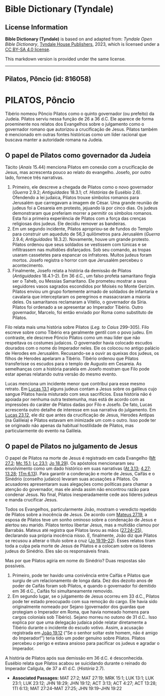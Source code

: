 # Bible Dictionary (Tyndale)

## License Information

**Bible Dictionary (Tyndale)** is based on and adapted from: _Tyndale Open Bible Dictionary_, [Tyndale House Publishers](https://tyndaleopenresources.com/), 2023, which is licensed under a [CC BY-SA 4.0 license](https://creativecommons.org/licenses/by-sa/4.0/legalcode.en).

This markdown version is provided under the same license.



--------------------------------

## Pilatos, Pôncio (id: 816058)

PILATOS, Pôncio
===============

Tibério nomeou Pôncio Pilatos como o quinto governador (ou prefeito) da Judeia. Pilatos serviu nessa função de 26 a 36 d.C. Ele aparece de forma proeminente nos relatos dos Evangelhos sobre o julgamento como o governador romano que autorizou a crucificação de Jesus. Pilatos também é mencionado em outras fontes históricas como um líder racional que buscava manter a autoridade romana na Judeia.

O papel de Pilatos como governador da Judeia
--------------------------------------------

Tácito (*Anais* 15\.44\) menciona Pilatos em conexão com a crucificação de Jesus, mas acrescenta pouco ao relato do evangelho. Josefo, por outro lado, fornece três narrativas.

1. Primeiro, ele descreve a chegada de Pilatos como o novo governador (*Guerra* 2\.9\.2; *Antiguidades* 18\.3\.1; cf. *Histórias* de Eusébio 2\.6\). Ofendendo a lei judaica, Pilatos trouxe símbolos romanos para Jerusalém que carregavam a imagem de César. Uma grande reunião de judeus foi a Cesareia em protesto, jejuando lá por cinco dias. Os judeus demonstraram que preferiam morrer a permitir os símbolos romanos. Esta foi a primeira experiência de Pilatos com a força das crenças religiosas dos judeus. Ele decidiu remover as bandeiras.
2. Em um segundo incidente, Pilatos apropriou\-se de fundos do Templo para construir um aqueduto de 56,3 quilômetros para Jerusalém (*Guerra* 2\.9\.4; *Antiguidades* 18\.3\.2\). Novamente, houve um grande protesto. Pilatos ordenou que seus soldados se vestissem com túnicas e se infiltrassem nas multidões disfarçados. Sob seu comando, as tropas usaram cassetetes para espancar os infratores. Muitos judeus foram mortos. Josefo registra o horror com que Jerusalém percebeu o acontecimento.
3. Finalmente, Josefo relata a história da demissão de Pilatos (*Antiguidades* 18\.4\.1–2\). Em 36 d.C., um falso profeta samaritano fingia ser o Taheb, ou Messias Samaritano. Ele prometeu mostrar a seus seguidores vasos sagrados escondidos por Moisés no Monte Gerizim. Pilatos enviou um grupo fortemente armado de soldados de infantaria e cavalaria que interceptaram os peregrinos e massacraram a maioria deles. Os samaritanos reclamaram a Vitélio, o governador da Síria. Pilatos foi ordenado a se apresentar ao Imperador Tibério. Outro governador, Marcelo, foi então enviado por Roma como substituto de Pilatos.

Filo relata mais uma história sobre Pilatos (*Leg. to Caius* 299–305\). Filo escreve sobre como Tibério era geralmente gentil com o povo judeu. Em contraste, ele descreve Pôncio Pilatos como um mau líder que não respeitava os costumes judaicos. O governador havia colocado escudos dourados com o nome do Imperador neles. Ele os colocou no antigo palácio de Herodes em Jerusalém. Recusando\-se a ouvir as queixas dos judeus, os filhos de Herodes apelaram a Tibério. Tibério ordenou que Pilatos transferisse os escudos para o templo de Augusto em Cesareia. As semelhanças com a história paralela em Josefo mostram que Filo pode estar apenas relatando outra versão do mesmo evento.

Lucas menciona um incidente menor que contribui para esse mesmo retrato. Em [Lucas 13\.1](https://ref.ly/Luke13:1) alguns judeus contam a Jesus sobre os galileus cujo sangue Pilatos havia misturado com seus sacrifícios. Essa história não é apoiada por nenhuma outra testemunha, mas está de acordo com as impressões do caráter de Pilatos dadas por Filo e Josefo. De fato, Lucas acrescenta outro detalhe de interesse em sua narrativa do julgamento. Em [Lucas 23\.12](https://ref.ly/Luke23:12), ele diz que antes da crucificação de Jesus, Herodes Antipas (na Galileia) e Pilatos estavam em inimizade um com o outro. Isso pode ter se originado não apenas da habitual hostilidade de Pilatos, mas particularmente do evento na Galileia.

O papel de Pilatos no julgamento de Jesus
-----------------------------------------

O papel de Pilatos na morte de Jesus é registrado em cada Evangelho ([Mt 27\.2](https://ref.ly/Matt27:2); [Mc 15\.1](https://ref.ly/Mark15:1); [Lc 23\.1](https://ref.ly/Luke23:1); [Jo 18\.29](https://ref.ly/John18:29)). Os apóstolos mencionaram seu envolvimento como um dado histórico em suas narrativas ([At 3\.13](https://ref.ly/Acts3:13); [4\.27](https://ref.ly/Acts4:27); [13\.28](https://ref.ly/Acts13:28); [1Tm 6\.13](https://ref.ly/1Tim6:13)). Para garantir a condenação e morte de Jesus, Caifás e o Sinédrio (conselho judaico) levaram suas acusações a Pilatos. Os acusadores apresentaram suas alegações como políticas para chamar a atenção do governador, mas ele ainda assim não encontrou razão para condenar Jesus. No final, Pilatos inesperadamente cede aos líderes judeus e manda crucificar Jesus.

Todos os Evangelhos, particularmente João, mostram o veredicto repetido de Pilatos sobre a inocência de Jesus. De acordo com [Mateus 27\.19](https://ref.ly/Matt27:19), a esposa de Pilatos teve um sonho ominoso sobre a condenação de Jesus e alertou seu marido. Pilatos tentou libertar Jesus, mas a multidão clamou por Barrabás. Mateus até registra que Pilatos lavou as mãos ([27\.24–25](https://ref.ly/Matt27:24-Matt27:25)), declarando sua própria inocência nisso. E, finalmente, João diz que Pilatos se recusou a alterar o título sobre a cruz ([Jo 19\.19–22](https://ref.ly/John19:19-John19:22)). Esses relatos tiram toda a culpa pela morte de Jesus de Pilatos e a colocam sobre os líderes judeus do Sinédrio. Eles são os responsáveis finais.

Mas por que Pilatos agiria em nome do Sinédrio? Duas respostas são possíveis.

1. Primeiro, pode ter havido uma conivência entre Caifás e Pilatos que surgiu de um relacionamento de longa data. Dez dos dezoito anos de poder de Caifás foram sob Pilatos, e quando o governador foi demitido em 36 d.C., Caifás foi simultaneamente removido.
2. Em segundo lugar, se o julgamento de Jesus ocorreu em 33 d.C., Pilatos pode ter estado preocupado com sua remoção do cargo. Ele havia sido originalmente nomeado por Sejano (governador dos guardas que protegiam o Imperador em Roma, que havia nomeado homens para cargos coloniais sob Tibério). Sejano morreu no outono de 31 d.C.. Isso explica por que uma delegação judaica pôde relatar diretamente a Tibério durante o incidente do escudo votivo. Assim, a acusação registrada em [João 19\.12](https://ref.ly/John19:12) ("Se o senhor soltar este homem, não é amigo do Imperador!") teria tido um poder genuíno sobre Pilatos. Pilatos percebeu o perigo e estava ansioso para pacificar os judeus e agradar o Imperador.

A história de Pilatos após sua demissão em 36 d.C. é desconhecida. Eusébio relata que Pilatos acabou se suicidando durante o reinado do Imperador Calígula, de 37 a 41 d.C. (*História* 2\.7\).

* **Associated Passages:** MAT 27:2; MAT 27:19; MRK 15:1; LUK 13:1; LUK 23:1; LUK 23:12; JHN 18:29; JHN 19:12; ACT 3:13; ACT 4:27; ACT 13:28; 1TI 6:13; MAT 27:24–MAT 27:25; JHN 19:19–JHN 19:22

